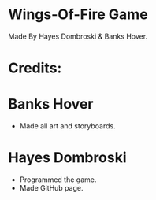 # Wings-Of-Fire Game
Made By Hayes Dombroski & Banks Hover.

# Credits:

# Banks Hover
- Made all art and storyboards. 
# Hayes Dombroski
- Programmed the game.
- Made GitHub page.
